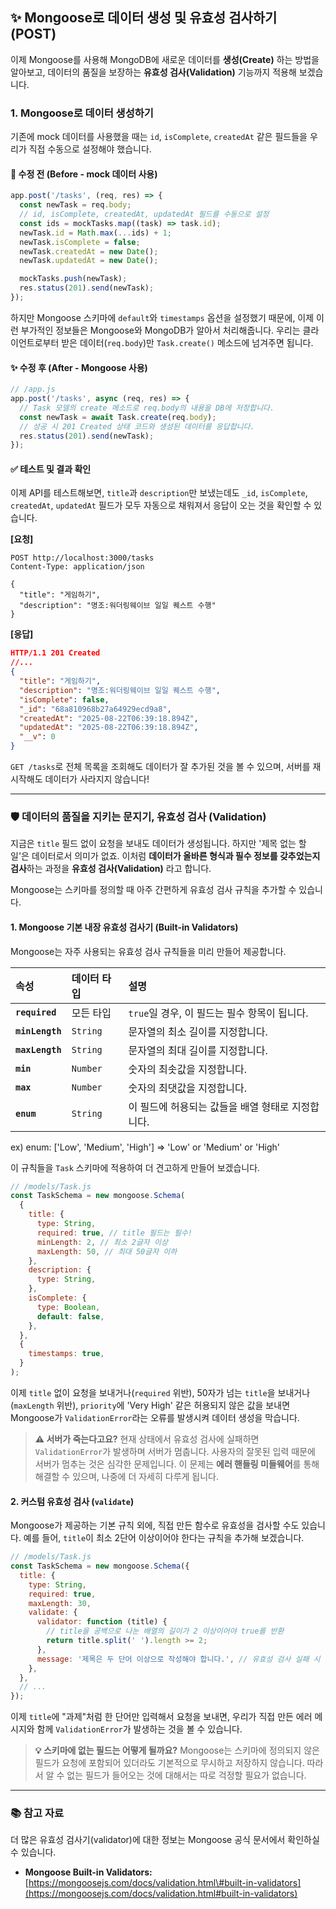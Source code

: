 ## ✨ Mongoose로 데이터 생성 및 유효성 검사하기 (POST)

이제 Mongoose를 사용해 MongoDB에 새로운 데이터를 **생성(Create)** 하는 방법을 알아보고, 데이터의 품질을 보장하는 **유효성 검사(Validation)** 기능까지 적용해 보겠습니다.

### 1. Mongoose로 데이터 생성하기

기존에 mock 데이터를 사용했을 때는 `id`, `isComplete`, `createdAt` 같은 필드들을 우리가 직접 수동으로 설정해야 했습니다.

#### 📜 수정 전 (Before - mock 데이터 사용)

```javascript
app.post('/tasks', (req, res) => {
  const newTask = req.body;
  // id, isComplete, createdAt, updatedAt 필드를 수동으로 설정
  const ids = mockTasks.map((task) => task.id);
  newTask.id = Math.max(...ids) + 1;
  newTask.isComplete = false;
  newTask.createdAt = new Date();
  newTask.updatedAt = new Date();

  mockTasks.push(newTask);
  res.status(201).send(newTask);
});
```

하지만 Mongoose 스키마에 `default`와 `timestamps` 옵션을 설정했기 때문에, 이제 이런 부가적인 정보들은 Mongoose와 MongoDB가 알아서 처리해줍니다. 우리는 클라이언트로부터 받은 데이터(`req.body`)만 `Task.create()` 메소드에 넘겨주면 됩니다.

#### ✨ 수정 후 (After - Mongoose 사용)

```javascript
// /app.js
app.post('/tasks', async (req, res) => {
  // Task 모델의 create 메소드로 req.body의 내용을 DB에 저장합니다.
  const newTask = await Task.create(req.body);
  // 성공 시 201 Created 상태 코드와 생성된 데이터를 응답합니다.
  res.status(201).send(newTask);
});
```

#### ✅ 테스트 및 결과 확인

이제 API를 테스트해보면, `title`과 `description`만 보냈는데도 `_id`, `isComplete`, `createdAt`, `updatedAt` 필드가 모두 자동으로 채워져서 응답이 오는 것을 확인할 수 있습니다.

**[요청]**

```http
POST http://localhost:3000/tasks
Content-Type: application/json

{
  "title": "게임하기",
  "description": "명조:워더링웨이브 일일 퀘스트 수행"
}
```

**[응답]**

```json
HTTP/1.1 201 Created
//...
{
  "title": "게임하기",
  "description": "명조:워더링웨이브 일일 퀘스트 수행",
  "isComplete": false,
  "_id": "68a810968b27a64929ecd9a8",
  "createdAt": "2025-08-22T06:39:18.894Z",
  "updatedAt": "2025-08-22T06:39:18.894Z",
  "__v": 0
}
```

`GET /tasks`로 전체 목록을 조회해도 데이터가 잘 추가된 것을 볼 수 있으며, 서버를 재시작해도 데이터가 사라지지 않습니다\!

---

### 🛡️ 데이터의 품질을 지키는 문지기, 유효성 검사 (Validation)

지금은 `title` 필드 없이 요청을 보내도 데이터가 생성됩니다. 하지만 '제목 없는 할 일'은 데이터로서 의미가 없죠. 이처럼 **데이터가 올바른 형식과 필수 정보를 갖추었는지 검사**하는 과정을 **유효성 검사(Validation)** 라고 합니다.

Mongoose는 스키마를 정의할 때 아주 간편하게 유효성 검사 규칙을 추가할 수 있습니다.

#### 1\. Mongoose 기본 내장 유효성 검사기 (Built-in Validators)

Mongoose는 자주 사용되는 유효성 검사 규칙들을 미리 만들어 제공합니다.

| 속성            | 데이터 타입 | 설명                                              |
| :-------------- | :---------- | :------------------------------------------------ |
| **`required`**  | 모든 타입   | `true`일 경우, 이 필드는 필수 항목이 됩니다.      |
| **`minLength`** | `String`    | 문자열의 최소 길이를 지정합니다.                  |
| **`maxLength`** | `String`    | 문자열의 최대 길이를 지정합니다.                  |
| **`min`**       | `Number`    | 숫자의 최솟값을 지정합니다.                       |
| **`max`**       | `Number`    | 숫자의 최댓값을 지정합니다.                       |
| **`enum`**      | `String`    | 이 필드에 허용되는 값들을 배열 형태로 지정합니다. |

ex) enum: ['Low', 'Medium', 'High'] => 'Low' or 'Medium' or 'High'

이 규칙들을 `Task` 스키마에 적용하여 더 견고하게 만들어 보겠습니다.

```javascript
// /models/Task.js
const TaskSchema = new mongoose.Schema(
  {
    title: {
      type: String,
      required: true, // title 필드는 필수!
      minLength: 2, // 최소 2글자 이상
      maxLength: 50, // 최대 50글자 이하
    },
    description: {
      type: String,
    },
    isComplete: {
      type: Boolean,
      default: false,
    },
  },
  {
    timestamps: true,
  }
);
```

이제 `title` 없이 요청을 보내거나(`required` 위반), 50자가 넘는 `title`을 보내거나(`maxLength` 위반), `priority`에 'Very High' 같은 허용되지 않은 값을 보내면 Mongoose가 `ValidationError`라는 오류를 발생시켜 데이터 생성을 막습니다.

> **⚠️ 서버가 죽는다고요?**
> 현재 상태에서 유효성 검사에 실패하면 `ValidationError`가 발생하며 서버가 멈춥니다. 사용자의 잘못된 입력 때문에 서버가 멈추는 것은 심각한 문제입니다. 이 문제는 **에러 핸들링 미들웨어**를 통해 해결할 수 있으며, 나중에 더 자세히 다루게 됩니다.

#### 2\. 커스텀 유효성 검사 (`validate`)

Mongoose가 제공하는 기본 규칙 외에, 직접 만든 함수로 유효성을 검사할 수도 있습니다. 예를 들어, `title`이 최소 2단어 이상이어야 한다는 규칙을 추가해 보겠습니다.

```javascript
// /models/Task.js
const TaskSchema = new mongoose.Schema({
  title: {
    type: String,
    required: true,
    maxLength: 30,
    validate: {
      validator: function (title) {
        // title을 공백으로 나눈 배열의 길이가 2 이상이어야 true를 반환
        return title.split(' ').length >= 2;
      },
      message: '제목은 두 단어 이상으로 작성해야 합니다.', // 유효성 검사 실패 시 에러 메시지
    },
  },
  // ...
});
```

이제 `title`에 "과제"처럼 한 단어만 입력해서 요청을 보내면, 우리가 직접 만든 에러 메시지와 함께 `ValidationError`가 발생하는 것을 볼 수 있습니다.

> **💡 스키마에 없는 필드는 어떻게 될까요?**
> Mongoose는 스키마에 정의되지 않은 필드가 요청에 포함되어 있더라도 기본적으로 무시하고 저장하지 않습니다. 따라서 알 수 없는 필드가 들어오는 것에 대해서는 따로 걱정할 필요가 없습니다.

---

### 📚 참고 자료

더 많은 유효성 검사기(validator)에 대한 정보는 Mongoose 공식 문서에서 확인하실 수 있습니다.

- **Mongoose Built-in Validators:** [https://mongoosejs.com/docs/validation.html\#built-in-validators](https://mongoosejs.com/docs/validation.html#built-in-validators)
